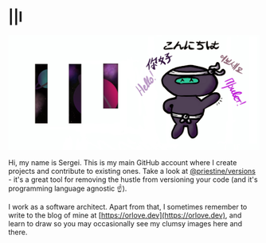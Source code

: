 # ||l

![ninja says hello](./logo.jpg)

Hi, my name is Sergei. This is my main GitHub account where I create projects and contribute to existing ones. Take a look at [@priestine/versions](https://github.com/priestine/versions) - it's a great tool for removing the hustle from versioning your code (and it's programming language agnostic ☝️).

I work as a software architect. Apart from that, I sometimes remember to write to the blog of mine at [https://orlove.dev](https://orlove.dev), and learn to draw so you may occasionally see my clumsy images here and there.
